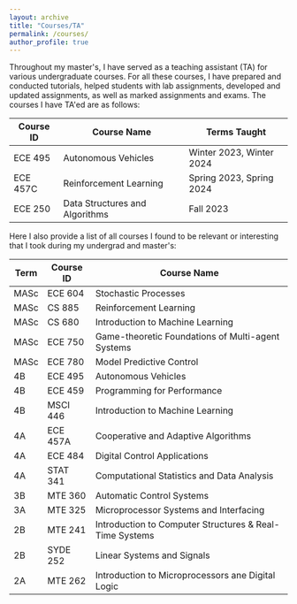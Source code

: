 ```yaml
---
layout: archive
title: "Courses/TA"
permalink: /courses/
author_profile: true
---
```


Throughout my master's, I have served as a teaching assistant (TA) for various undergraduate courses. For all these courses, I have prepared and conducted tutorials, helped students with lab assignments, developed and updated assignments, as well as marked assignments and exams. The courses I have TA'ed are as follows:

| Course ID | Course Name | Terms Taught |
| --- | --- | --- |
| ECE 495 | Autonomous Vehicles | Winter 2023, Winter 2024 |
| ECE 457C | Reinforcement Learning | Spring 2023, Spring 2024 |
| ECE 250 | Data Structures and Algorithms | Fall 2023 |

Here I also provide a list of all courses I found to be relevant or interesting that I took during my undergrad and master's:

| Term | Course ID | Course Name |
| --- | --- | --- |
| MASc | ECE 604 | Stochastic Processes |
| MASc | CS 885 | Reinforcement Learning |
| MASc | CS 680 | Introduction to Machine Learning |
| MASc | ECE 750 | Game-theoretic Foundations of Multi-agent Systems |
| MASc | ECE 780 | Model Predictive Control |
| 4B | ECE 495 | Autonomous Vehicles |
| 4B | ECE 459 | Programming for Performance |
| 4B | MSCI 446 | Introduction to Machine Learning |
| 4A | ECE 457A | Cooperative and Adaptive Algorithms |
| 4A | ECE 484 | Digital Control Applications |
| 4A | STAT 341 | Computational Statistics and Data Analysis |
| 3B | MTE 360 | Automatic Control Systems |
| 3A | MTE 325 | Microprocessor Systems and Interfacing |
| 2B | MTE 241 | Introduction to Computer Structures & Real-Time Systems |
| 2B | SYDE 252 | Linear Systems and Signals |
| 2A | MTE 262 | Introduction to Microprocessors ane Digital Logic |
